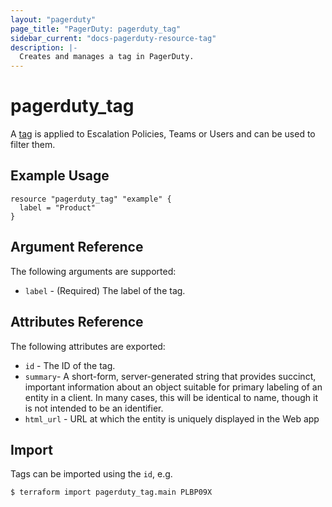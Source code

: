```yaml
---
layout: "pagerduty"
page_title: "PagerDuty: pagerduty_tag"
sidebar_current: "docs-pagerduty-resource-tag"
description: |-
  Creates and manages a tag in PagerDuty.
---
```


# pagerduty\_tag

A [tag](https://developer.pagerduty.com/api-reference/b3A6Mjc0ODIxNw-list-tags) is applied to Escalation Policies, Teams or Users and can be used to filter them.

## Example Usage

```hcl
resource "pagerduty_tag" "example" {
  label = "Product"
}
```

## Argument Reference

The following arguments are supported:

  * `label` - (Required) The label of the tag.

## Attributes Reference

The following attributes are exported:

  * `id` - The ID of the tag.
  * `summary`- A short-form, server-generated string that provides succinct, important information about an object suitable for primary labeling of an entity in a client. In many cases, this will be identical to name, though it is not intended to be an identifier.
  * `html_url` - URL at which the entity is uniquely displayed in the Web app

## Import

Tags can be imported using the `id`, e.g.

```
$ terraform import pagerduty_tag.main PLBP09X
```
